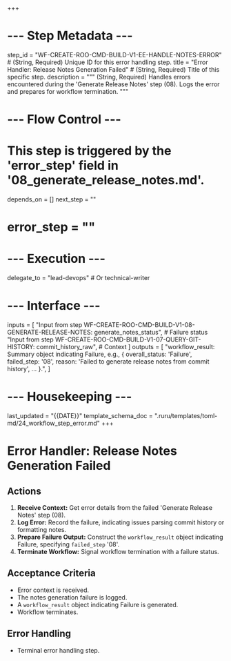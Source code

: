 +++
# --- Step Metadata ---
step_id = "WF-CREATE-ROO-CMD-BUILD-V1-EE-HANDLE-NOTES-ERROR" # (String, Required) Unique ID for this error handling step.
title = "Error Handler: Release Notes Generation Failed" # (String, Required) Title of this specific step.
description = """
(String, Required) Handles errors encountered during the 'Generate Release Notes' step (08).
Logs the error and prepares for workflow termination.
"""

# --- Flow Control ---
# This step is triggered by the 'error_step' field in '08_generate_release_notes.md'.
depends_on = []
next_step = ""
# error_step = ""

# --- Execution ---
delegate_to = "lead-devops" # Or technical-writer

# --- Interface ---
inputs = [
    "Input from step WF-CREATE-ROO-CMD-BUILD-V1-08-GENERATE-RELEASE-NOTES: generate_notes_status", # Failure status
    "Input from step WF-CREATE-ROO-CMD-BUILD-V1-07-QUERY-GIT-HISTORY: commit_history_raw", # Context
]
outputs = [
    "workflow_result: Summary object indicating Failure, e.g., { overall_status: 'Failure', failed_step: '08', reason: 'Failed to generate release notes from commit history', ... }.",
]

# --- Housekeeping ---
last_updated = "{{DATE}}"
template_schema_doc = ".ruru/templates/toml-md/24_workflow_step_error.md"
+++

# Error Handler: Release Notes Generation Failed

## Actions

1.  **Receive Context:** Get error details from the failed 'Generate Release Notes' step (08).
2.  **Log Error:** Record the failure, indicating issues parsing commit history or formatting notes.
3.  **Prepare Failure Output:** Construct the `workflow_result` object indicating Failure, specifying `failed_step` '08'.
4.  **Terminate Workflow:** Signal workflow termination with a failure status.

## Acceptance Criteria

*   Error context is received.
*   The notes generation failure is logged.
*   A `workflow_result` object indicating Failure is generated.
*   Workflow terminates.

## Error Handling

*   Terminal error handling step.